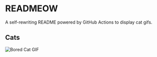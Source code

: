 # READMEOW

A self-rewriting README powered by GitHub Actions to display cat gifs.

## Cats

![Bored Cat GIF](https://media1.giphy.com/media/v1.Y2lkPTlhY2QwMmRhYjdseGJvenQ2ZzBuZTYxbDNmM2luN21ubTB4OWVwbWdpd2hiNzdlNyZlcD12MV9naWZzX3NlYXJjaCZjdD1n/mlvseq9yvZhba/200.gif)
